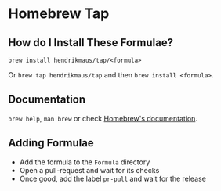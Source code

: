 # Homebrew Tap

## How do I Install These Formulae?

`brew install hendrikmaus/tap/<formula>`

Or `brew tap hendrikmaus/tap` and then `brew install <formula>`.

## Documentation

`brew help`, `man brew` or check [Homebrew's documentation](https://docs.brew.sh).

## Adding Formulae

- Add the formula to the `Formula` directory
- Open a pull-request and wait for its checks
- Once good, add the label `pr-pull` and wait for the release
